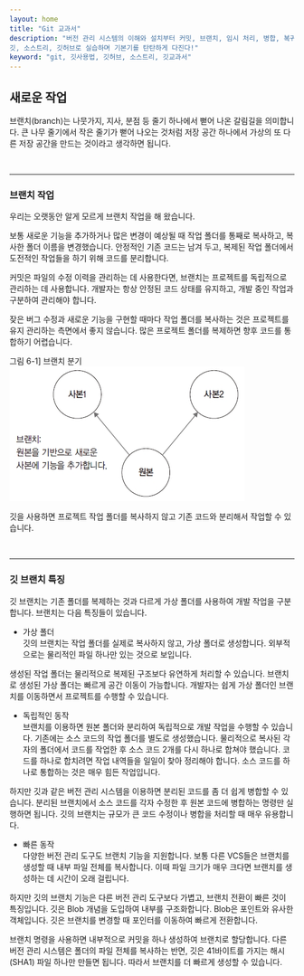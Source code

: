 ```yaml
---
layout: home
title: "Git 교과서"
description: "버전 관리 시스템의 이해와 설치부터 커밋, 브랜치, 임시 처리, 병합, 복귀, 서브모듈, 태그까지
깃, 소스트리, 깃허브로 실습하며 기본기를 탄탄하게 다진다!"
keyword: "git, 깃사용법, 깃허브, 소스트리, 깃교과서"
---
```

## 새로운 작업
브랜치(branch)는 나뭇가지, 지사, 분점 등 줄기 하나에서 뻗어 나온 갈림길을 의미합니다. 큰 나무 줄기에서 작은 줄기가 뻗어 나오는 것처럼 저장 공간 하나에서 가상의 또 다른 저장 공간을 만드는 것이라고 생각하면 됩니다.

<br>
<hr>

### 브랜치 작업
우리는 오랫동안 알게 모르게 브랜치 작업을 해 왔습니다.  

보통 새로운 기능을 추가하거나 많은 변경이 예상될 때 작업 폴더를 통째로 복사하고, 복사한 폴더 이름을 변경했습니다. 안정적인 기존 코드는 남겨 두고, 복제된 작업 폴더에서 도전적인 작업들을 하기 위해 코드를 분리합니다.  

커밋은 파일의 수정 이력을 관리하는 데 사용한다면, 브랜치는 프로젝트를 독립적으로 관리하는 데 사용합니다. 개발자는 항상 안정된 코드 상태를 유지하고, 개발 중인 작업과 구분하여 관리해야 합니다.  

잦은 버그 수정과 새로운 기능을 구현할 때마다 작업 폴더를 복사하는 것은 프로젝트를 유지 관리하는 측면에서 좋지 않습니다. 많은 프로젝트 폴더를 복제하면 향후 코드를 통합하기 어렵습니다.  

그림 6-1] 브랜치 분기  
![](./img/06-1.jpg)

깃을 사용하면 프로젝트 작업 폴더를 복사하지 않고 기존 코드와 분리해서 작업할 수 있습니다.  

<br>
<hr>

### 깃 브랜치 특징
깃 브랜치는 기존 폴더를 복제하는 것과 다르게 가상 폴더를 사용하여 개발 작업을 구분합니다. 브랜치는 다음 특징들이 있습니다.  

* 가상 폴더  
깃의 브랜치는 작업 폴더를 실제로 복사하지 않고, 가상 폴더로 생성합니다. 외부적으로는 물리적인 파일 하나만 있는 것으로 보입니다.  

생성된 작업 폴더는 물리적으로 복제된 구조보다 유연하게 처리할 수 있습니다. 브랜치로 생성된 가상 폴더는 빠르게 공간 이동이 가능합니다. 개발자는 쉽게 가상 폴더인 브랜치를 이동하면서 프로젝트를 수행할 수 있습니다.  

* 독립적인 동작  
브랜치를 이용하면 원본 폴더와 분리하여 독립적으로 개발 작업을 수행할 수 있습니다. 기존에는 소스 코드의 작업 폴더를 별도로 생성했습니다. 물리적으로 복사된 각자의 폴더에서 코드를 작업한 후 소스 코드 2개를 다시 하나로 합쳐야 했습니다. 코드를 하나로 합치려면 작업 내역들을 일일이 찾아 정리해야 합니다. 소스 코드를 하나로 통합하는 것은 매우 힘든 작업입니다.  

하지만 깃과 같은 버전 관리 시스템을 이용하면 분리된 코드를 좀 더 쉽게 병합할 수 있습니다. 분리된 브랜치에서 소스 코드를 각자 수정한 후 원본 코드에 병합하는 명령만 실행하면 됩니다. 깃의 브랜치는 규모가 큰 코드 수정이나 병합을 처리할 때 매우 유용합니다.  

* 빠른 동작  
다양한 버전 관리 도구도 브랜치 기능을 지원합니다. 보통 다른 VCS들은 브랜치를 생성할 때 내부 파일 전체를 복사합니다. 이때 파일 크기가 매우 크다면 브랜치를 생성하는 데 시간이 오래 걸립니다.  

하지만 깃의 브랜치 기능은 다른 버전 관리 도구보다 가볍고, 브랜치 전환이 빠른 것이 특징입니다. 깃은 Blob 개념을 도입하여 내부를 구조화합니다. Blob은 포인트와 유사한 객체입니다. 깃은 브랜치를 변경할 때 포인터를 이동하여 빠르게 전환합니다.  

브랜치 명령을 사용하면 내부적으로 커밋을 하나 생성하여 브랜치로 할당합니다. 다른 버전 관리 시스템은 폴더의 파일 전체를 복사하는 반면, 깃은 41바이트를 가지는 해시(SHA1) 파일 하나만 만들면 됩니다. 따라서 브랜치를 더 빠르게 생성할 수 있습니다.  

<br><br>